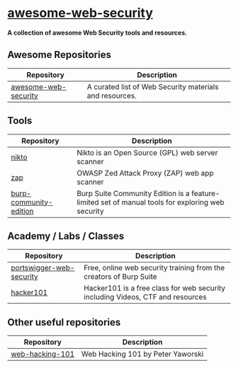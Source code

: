 # [awesome-web-security](https://github.com/arainho/awesome-web-security)

**A collection of awesome Web Security tools and resources.**

## Awesome Repositories

Repository | Description
---- | ----
[awesome-web-security](https://github.com/qazbnm456/awesome-web-security)| A curated list of Web Security materials and resources. 

## Tools
Repository | Description
---- | ----
[nikto](https://tools.kali.org/information-gathering/nikto)| Nikto is an Open Source (GPL) web server scanner
[zap](https://www.zaproxy.org) | OWASP Zed Attack Proxy (ZAP) web app scanner
[burp-community-edition](https://portswigger.net/burp/communitydownload) | Burp Suite Community Edition is a feature-limited set of manual tools for exploring web security


## Academy / Labs / Classes
Repository | Description
---- | ----
[portswigger-web-security](https://portswigger.net/web-security) | Free, online web security training from the creators of Burp Suite
[hacker101](https://www.hacker101.com/) | Hacker101 is a free class for web security including Videos, CTF and resources

## Other useful repositories
Repository | Description
---- | ----
[web-hacking-101](https://leanpub.com/web-hacking-101/read) | Web Hacking 101 by Peter Yaworski


